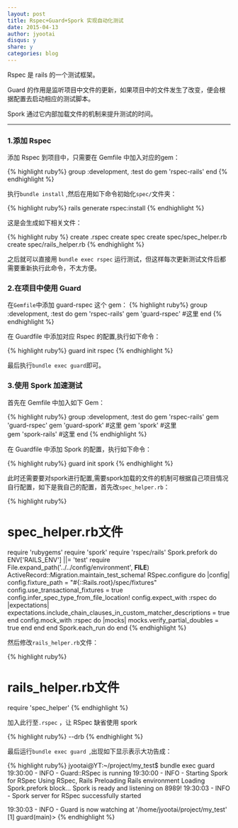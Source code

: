 ```yaml
---
layout: post
title: Rspec+Guard+Spork 实现自动化测试 
date: 2015-04-13
author: jyootai
disqus: y
share: y
categories: blog
---
```


Rspec 是 rails 的一个测试框架。

Guard 的作用是监听项目中文件的更新，如果项目中的文件发生了改变，便会根据配置去启动相应的测试脚本。

Spork 通过它内部加载文件的机制来提升测试的时间。

---

### **1.添加 Rspec**

添加 Rspec 到项目中，只需要在 Gemfile 中加入对应的gem：

{% highlight ruby%}
group :development, :test do
  gem 'rspec-rails'
end
{% endhighlight %}

执行`bundle install` ,然后在用如下命令初始化`spec/`文件夹：

{% highlight ruby%}
rails generate rspec:install
{% endhighlight %}

这是会生成如下相关文件：

{% highlight ruby %}
create  .rspec
create  spec
create  spec/spec_helper.rb
create  spec/rails_helper.rb
{% endhighlight %}

之后就可以直接用 `bundle exec rspec` 运行测试，但这样每次更新测试文件后都需要重新执行此命令，不太方便。

### **2.在项目中使用 Guard**

在`Gemfile`中添加 guard-rspec 这个 gem：
{% highlight ruby%}
group :development, :test do
  gem 'rspec-rails'
  gem 'guard-rspec' #这里
end
{% endhighlight %}

在 Guardfile 中添加对应 Rspec 的配置,执行如下命令：

{% highlight ruby%}
guard init rspec
{% endhighlight %}

最后执行`bundle exec guard`即可。

### **3.使用 Spork 加速测试**

首先在 Gemfile 中加入如下 Gem：

{% highlight ruby%}
group :development, :test do
  gem 'rspec-rails'
  gem 'guard-rspec' 
  gem 'guard-spork' #这里
  gem 'spork'       #这里     
  gem 'spork-rails' #这里
end
{% endhighlight %}

在 Guardfile 中添加 Spork 的配置，执行如下命令：

{% highlight ruby%}
guard init spork
{% endhighlight %}

此时还需要要对spork进行配置,需要spork加载的文件的机制可根据自己项目情况自行配置，如下是我自己的配置，首先改`spec_helper.rb`：

{% highlight ruby%}
# spec_helper.rb文件
require 'rubygems'
require 'spork'
require 'rspec/rails'
Spork.prefork do
  ENV['RAILS_ENV'] ||= 'test'
  require File.expand_path('../../config/environment', __FILE__)
  ActiveRecord::Migration.maintain_test_schema!
  RSpec.configure do |config|
    config.fixture_path = "#{::Rails.root}/spec/fixtures"
    config.use_transactional_fixtures = true
    config.infer_spec_type_from_file_location!
    config.expect_with :rspec do |expectations|
      expectations.include_chain_clauses_in_custom_matcher_descriptions = true
    end
    config.mock_with :rspec do |mocks|
      mocks.verify_partial_doubles = true
    end
  end
end
Spork.each_run do
end
{% endhighlight %}

然后修改`rails_helper.rb`文件：

{% highlight ruby%}
# rails_helper.rb文件
require 'spec_helper'
{% endhighlight %}

加入此行至`.rspec` ，让 RSpec 缺省使用 spork

{% highlight ruby%}
--drb
{% endhighlight %}

最后运行`bundle exec guard `,出现如下显示表示大功告成：

{% highlight ruby%}
jyootai@YT:~/project/my_test$ bundle exec guard
19:30:00 - INFO - Guard::RSpec is running
19:30:00 - INFO - Starting Spork for RSpec
Using RSpec, Rails
Preloading Rails environment
Loading Spork.prefork block...
Spork is ready and listening on 8989!
19:30:03 - INFO - Spork server for RSpec successfully started

19:30:03 - INFO - Guard is now watching at '/home/jyootai/project/my_test'
[1] guard(main)> 
{% endhighlight %}
